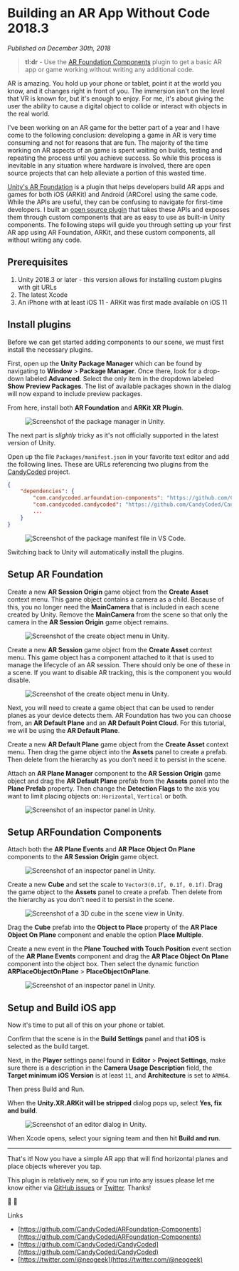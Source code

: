 # Building an AR App Without Code 2018.3

<i>Published on <time>December 30th, 2018</time></i>

> **tl:dr** - Use the [AR Foundation Components](https://github.com/CandyCoded/ARFoundation-Components) plugin to get a basic AR app or game working without writing any additional code.

AR is amazing. You hold up your phone or tablet, point it at the world you know, and it changes right in front of you. The immersion isn't on the level that VR is known for, but it's enough to enjoy. For me, it's about giving the user the ability to cause a digital object to collide or interact with objects in the real world.

I've been working on an AR game for the better part of a year and I have come to the following conclusion: developing a game in AR is very time consuming and not for reasons that are fun. The majority of the time working on AR aspects of an game is spent waiting on builds, testing and repeating the process until you achieve success. So while this process is inevitable in any situation where hardware is involved, there are open source projects that can help alleviate a portion of this wasted time.

[Unity's AR Foundation](https://docs.unity3d.com/Packages/com.unity.xr.arfoundation@1.0/manual/index.html) is a plugin that helps developers build AR apps and games for both iOS (ARKit) and Android (ARCore) using the same code. While the APIs are useful, they can be confusing to navigate for first-time developers. I built an [ open source plugin](https://github.com/CandyCoded/ARFoundation-Components) that takes these APIs and exposes them through custom components that are as easy to use as built-in Unity components. The following steps will guide you through setting up your first AR app using AR Foundation, ARKit, and these custom components, all without writing any code.

## Prerequisites

1. Unity 2018.3 or later - this version allows for installing custom plugins with git URLs
1. The latest Xcode
1. An iPhone with at least iOS 11 - ARKit was first made available on iOS 11

## Install plugins

Before we can get started adding components to our scene, we must first install the necessary plugins.

First, open up the **Unity Package Manager** which can be found by navigating to **Window** > **Package Manager**. Once there, look for a drop-down labeled **Advanced**. Select the only item in the dropdown labeled **Show Preview Packages**. The list of available packages shown in the dialog will now expand to include preview packages.

From here, install both **AR Foundation** and **ARKit XR Plugin**.

<div class="images">
  <figure>
    <img src="/images/building-an-ar-app-without-code/package-manager.png" alt="Screenshot of the package manager in Unity." />
  </figure>
</div>

The next part is _slightly_ tricky as it's not officially supported in the latest version of Unity.

Open up the file `Packages/manifest.json` in your favorite text editor and add the following lines. These are URLs referencing two plugins from the [CandyCoded](https://github.com/CandyCoded/CandyCoded) project.

```json
{
    "dependencies": {
        "com.candycoded.arfoundation-components": "https://github.com/CandyCoded/ARFoundation-Components.git#upm",
        "com.candycoded.candycoded": "https://github.com/CandyCoded/CandyCoded.git#v1.1.6",
        ...
    }
}
```

<div class="images">
  <figure>
    <img src="/images/building-an-ar-app-without-code/manifest.png" alt="Screenshot of the package manifest file in VS Code." />
  </figure>
</div>

Switching back to Unity will automatically install the plugins.

## Setup AR Foundation

Create a new **AR Session Origin** game object from the **Create Asset** context menu. This game object contains a camera as a child. Because of this, you no longer need the **MainCamera** that is included in each scene created by Unity. Remove the **MainCamera** from the scene so that only the camera in the **AR Session Origin** game object remains.

<div class="images">
  <figure>
    <img src="/images/building-an-ar-app-without-code/ar-session-origin.png" alt="Screenshot of the create object menu in Unity." />
  </figure>
</div>

Create a new **AR Session** game object from the **Create Asset** context menu. This game object has a component attached to it that is used to manage the lifecycle of an AR session. There should only be one of these in a scene. If you want to disable AR tracking, this is the component you would disable.

<div class="images">
  <figure>
    <img src="/images/building-an-ar-app-without-code/ar-session.png" alt="Screenshot of the create object menu in Unity." />
  </figure>
</div>

Next, you will need to create a game object that can be used to render planes as your device detects them. AR Foundation has two you can choose from, an **AR Default Plane** and an **AR Default Point Cloud**. For this tutorial, we will be using the **AR Default Plane**.

Create a new **AR Default Plane** game object from the **Create Asset** context menu. Then drag the game object into the **Assets** panel to create a prefab. Then delete from the hierarchy as you don't need it to persist in the scene.

Attach an **AR Plane Manager** component to the **AR Session Origin** game object and drag the **AR Default Plane** prefab from the **Assets** panel into the **Plane Prefab** property. Then change the **Detection Flags** to the axis you want to limit placing objects on: `Horizontal`, `Vertical` or both.

<div class="images">
  <figure>
    <img src="/images/building-an-ar-app-without-code/ar-components-inspector.png" alt="Screenshot of an inspector panel in Unity." />
  </figure>
</div>

## Setup ARFoundation Components

Attach both the **AR Plane Events** and **AR Place Object On Plane** components to the **AR Session Origin** game object.

<div class="images">
  <figure>
    <img src="/images/building-an-ar-app-without-code/custom-ar-components-inspector.png" alt="Screenshot of an inspector panel in Unity." />
  </figure>
</div>

Create a new **Cube** and set the scale to `Vector3(0.1f, 0.1f, 0.1f)`. Drag the game object to the **Assets** panel to create a prefab. Then delete from the hierarchy as you don't need it to persist in the scene.

<div class="images">
  <figure>
    <img src="/images/building-an-ar-app-without-code/cube.png" alt="Screenshot of a 3D cube in the scene view in Unity." />
  </figure>
</div>

Drag the **Cube** prefab into the **Object to Place** property of the **AR Place Object On Plane** component and enable the option **Place Multiple**.

Create a new event in the **Plane Touched with Touch Position** event section of the **AR Plane Events** component and drag the **AR Place Object On Plane** component into the object box. Then select the dynamic function **ARPlaceObjectOnPlane** > **PlaceObjectOnPlane**.

<div class="images">
  <figure>
    <img src="/images/building-an-ar-app-without-code/custom-ar-components-inspector-events.png" alt="Screenshot of an inspector panel in Unity." />
  </figure>
</div>

## Setup and Build iOS app

Now it's time to put all of this on your phone or tablet.

Confirm that the scene is in the **Build Settings** panel and that **iOS** is selected as the build target.

Next, in the **Player** settings panel found in **Editor** > **Project Settings**, make sure there is a description in the **Camera Usage Description** field, the **Target minimum iOS Version** is at least `11`, and **Architecture** is set to `ARM64`.

Then press Build and Run.

When the **Unity.XR.ARKit will be stripped** dialog pops up, select **Yes, fix and build**.

<div class="images">
  <figure>
    <img src="/images/building-an-ar-app-without-code/unity-xr-arkit-dialog.png" alt="Screenshot of an editor dialog in Unity." />
  </figure>
</div>

When Xcode opens, select your signing team and then hit **Build and run**.

---

That's it! Now you have a simple AR app that will find horizontal planes and place objects wherever you tap.

This plugin is relatively new, so if you run into any issues please let me know either via [GitHub issues](https://github.com/CandyCoded/ARFoundation-Components/issues?q=is%3Aissue+is%3Aopen+sort%3Aupdated-desc) or [Twitter](https://twitter.com/@neogeek). Thanks!

📱 🎉

Links

- [https://github.com/CandyCoded/ARFoundation-Components](https://github.com/CandyCoded/ARFoundation-Components)
- [https://github.com/CandyCoded/CandyCoded](https://github.com/CandyCoded/CandyCoded)
- [https://twitter.com/@neogeek](https://twitter.com/@neogeek)
